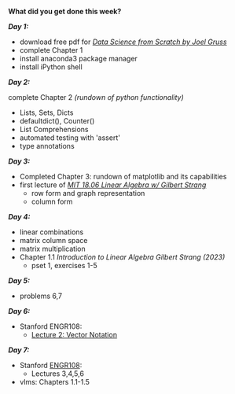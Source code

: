 **What did you get done this week?**

**_Day 1:_**
- download free pdf for _[Data Science from Scratch by Joel Gruss](https://www.oreilly.com/library/view/data-science-from/9781492041122/)_
- complete Chapter 1
- install anaconda3 package manager
- install iPython shell

**_Day 2:_**

complete Chapter 2 
  _(rundown of python functionality)_
  -  Lists, Sets, Dicts
  -  defaultdict(), Counter()
  -  List Comprehensions
  -  automated testing with 'assert'
  -  type annotations

**_Day 3:_**

  - Completed Chapter 3: rundown of matplotlib and its capabilities
  - first lecture of [_MIT 18.06 Linear Algebra w/ Gilbert Strang_](https://ocw.mit.edu/courses/18-06-linear-algebra-spring-2010/video_galleries/video-lectures/)
    - row form and graph representation
    - column form 

**_Day 4:_**

- linear combinations
- matrix column space
- matrix multiplication
- Chapter 1.1 _Introduction to Linear Algebra Gilbert Strang (2023)_
  - pset 1, exercises 1-5

**_Day 5:_**

- problems 6,7

**_Day 6:_**

- Stanford ENGR108:
  - [Lecture 2: Vector Notation](https://youtu.be/vVspolIKPgc?si=P_75ZGbdWfj_lPe6)


**_Day 7:_**

- Stanford [ENGR108](https://youtube.com/playlist?list=PLoROMvodv4rMz-WbFQtNUsUElIh2cPmN9&si=i4g4iva7wqdyVuYE):
  - Lectures 3,4,5,6
- vlms: Chapters 1.1-1.5
  
